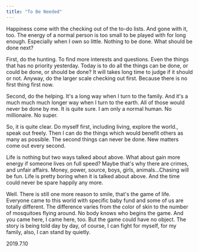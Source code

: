 ```yaml
---
title: "To Be Needed"
---
```


Happiness come with the checking out of the to-do lists. And gone with it, too. The energy of a normal person is too small to be played with for long enough. Especially when I own so little. Nothing to be done. What should be done next?

First, do the hunting. To find more interests and questions. Even the things that has no priority yesterday. Today is to do all the things can be done, or could be done, or should be done? It will takes long time to judge if it should or not. Anyway, do the larger scale checking out first. Because there is no first thing first now.

Second, do the helping. It's a long way when I turn to the family. And it's a much much much longer way when I turn to the earth. All of those would never be done by me. It is quite sure. I am only a normal human. No millionaire. No super.

So, it is quite clear. Do myself first, including living, explore the world., speak out freely. Then I can do the things which would benefit others as many as possible. The second things can never be done. New matters come out every second.

Life is nothing but two ways talked about above. What about gain more energy if someone lives on full speed? Maybe that's why there are crimes, and unfair affairs. Money, power, source, boys, girls, animals...Chasing will be fun. Life is pretty boring when it is talked about above. And the time could never be spare happily any more.

Well. There is still one more reason to smile, that's the game of life. Everyone came to this world with specific baby fund and some of us are totally different. The difference varies from the color of skin to the number of mosquitoes flying around. No body knows who begins the game. And you came here, I came here, too. But the game could have no object. The story is being told day by day, of course, I can fight for myself, for my family, also, I can stand by quietly.

2019.7.10